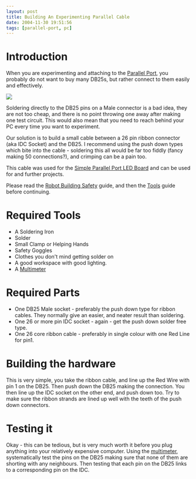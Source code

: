 ```yaml
---
layout: post
title: Building An Experimenting Parallel Cable
date: 2004-11-30 19:51:56
tags: [parallel-port, pc]
---
```

# Introduction

When you are experimenting and attaching to the <a class="wiki" href="/wiki/parallel_port.html" title="Parallel Port">Parallel Port</a>, you probably do not want to buy many DB25s, but rather connect to them easily and effectively.

<a class="internal" href="browseimage119"> <img class="img-responsive" src="image119&amp;thumb=1"/> </a>

Soldering directly to the DB25 pins on a Male connector is a bad idea, they are not too cheap, and there is no point throwing one away after making one test circuit. This would also mean that you need to reach behind your PC every time you want to experiment.

Our solution is to build a small cable between a 26 pin ribbon connector (aka IDC Socket) and the DB25. I recommend using the push down types which bite into the cable - soldering this all would be far too fiddly (fancy making 50 connections?), and crimping can be a pain too.

This cable was used for the [Simple Parallel Port LED Board](2004/11/05/simple-parallel-port-led) and can be used for  and further projects.

Please read the <a class="wiki" href="/wiki/robot_building_safety.html" title="Building robots can be dangerous - tips to help your safety">Robot Building Safety</a> guide, and then the <a class="wiki" href="/wiki/robot_tools.html" title="Tools that are often required to get started in robot building">Tools</a> guide before continuing.

# Required Tools

*  A Soldering Iron
*  Solder
*  Small Clamp or Helping Hands
*  Safety Goggles
*  Clothes you don't mind getting solder on
*  A good workspace with good lighting.
*  A <a class="wiki" href="/wiki/multimeter.html" title="MultiMeter">Multimeter</a>

# Required Parts

*  One DB25 Male socket - preferably the push down type for ribbon cables. They normally give an easier, and neater result than soldering.
*  One 26 or more pin IDC socket - again - get the push down solder free type.
*  One 26 core ribbon cable - preferably in single colour with one Red Line for pin1.


# Building the hardware

This is very simple, you take the ribbon cable, and line up the Red Wire with pin 1 on the DB25. Then push down the DB25 making the connection. You then line up the IDC socket on the other end, and push down too. Try to make sure the ribbon strands are lined up well with the teeth of the push down connectors.

# Testing it

Okay - this can be tedious, but is very much worth it before you plug anything into your relatively expensive computer. Using the <a class="wiki" href="/wiki/multimeter.html" title="MultiMeter">multimeter</a>, systematically test the pins on the DB25 making sure that none of them are shorting with any neighbours. Then testing that each pin on the DB25 links to a corresponding pin on the IDC.
